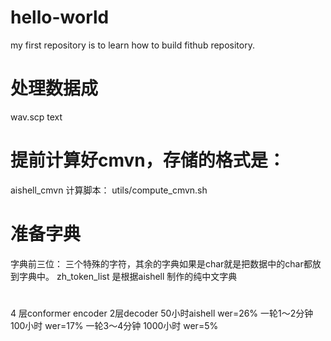 # hello-world
my first repository is to learn how to build fithub repository.

# 处理数据成
wav.scp
text
# 提前计算好cmvn，存储的格式是：
aishell_cmvn
计算脚本：
utils/compute_cmvn.sh

# 准备字典
字典前三位：<blank> <s> </s>
三个特殊的字符，其余的字典如果是char就是把数据中的char都放到字典中。
zh_token_list 是根据aishell 制作的纯中文字典


# 
4 层conformer encoder
2层decoder
50小时aishell wer=26% 一轮1～2分钟
100小时 wer=17% 一轮3～4分钟
1000小时 wer=5%
